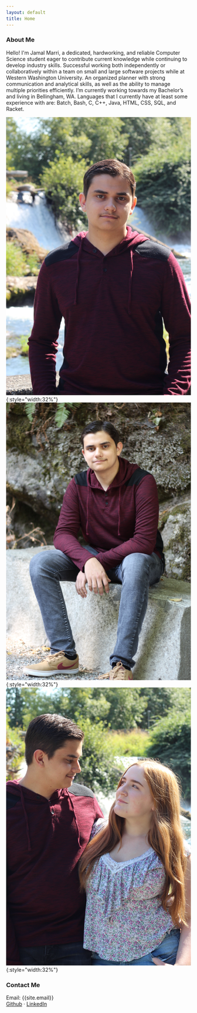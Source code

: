 ```yaml
---
layout: default
title: Home
---
```


### About Me

Hello! I'm Jamal Marri, a dedicated, hardworking, and reliable Computer Science
student eager to contribute current knowledge while continuing to develop
industry skills. Successful working both independently or collaboratively within
a team on small and large software projects while at Western Washington
University. An organized planner with strong communication and analytical
skills, as well as the ability to manage multiple priorities efficiently. I’m
currently working towards my Bachelor’s and living in Bellingham, WA. Languages
that I currently have at least some experience with are: Batch, Bash, C, C++,
Java, HTML, CSS, SQL, and Racket.

![*A picture of me*](assets/images/profile-waterfalls.jpg){:style="width:32%"}
![*Another picture of me*](assets/images/profile-rocks.jpg){:style="width:32%"}
![*A picture of me with my girlfriend*](assets/images/profile-couple.jpg){:style="width:32%"}

### Contact Me
Email: {{site.email}}<br>
[Github](https://www.github.com/{{site.github_username}}) ·
[LinkedIn](https://www.linkedin.com/in/{{site.linkedin_username}})
